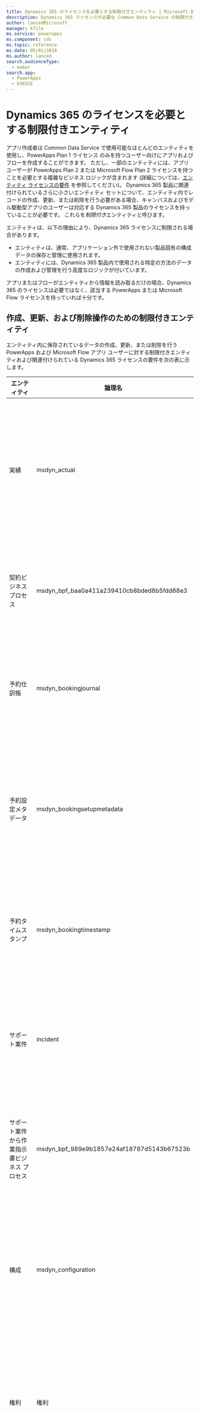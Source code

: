 ```yaml
---
title: Dynamics 365 のライセンスを必要とする制限付きエンティティ | Microsoft Docs
description: Dynamics 365 ライセンスが必要な Common Data Service の制限付きエンティティの一覧です。
author: lancedMicrosoft
manager: kfile
ms.service: powerapps
ms.component: cds
ms.topic: reference
ms.date: 05/01/2018
ms.author: lanced
search.audienceType:
  - maker
search.app:
  - PowerApps
  - D365CE
---
```


# <a name="restricted-entities-requiring-dynamics-365-licenses"></a>Dynamics 365 のライセンスを必要とする制限付きエンティティ
アプリ作成者は Common Data Service で使用可能なほとんどのエンティティを使用し、PowerApps Plan 1 ライセンス のみを持つユーザー向けにアプリおよびフローを作成することができます。 ただし、一部のエンティティには、アプリ ユーザーが PowerApps Plan 2 または Microsoft Flow Plan 2 ライセンスを持つことを必要とする複雑なビジネス ロジックが含まれます (詳細については、[エンティティ ライセンスの要件](data-platform-entity-licenses.md) を参照してください)。 Dynamics 365 製品に関連付けられているさらに小さいエンティティ セットについて、エンティティ内でレコードの作成、更新、または削除を行う必要がある場合、キャンバスおよびモデル駆動型アプリのユーザーは対応する Dynamics 365 製品のライセンスを持っていることが必要です。 これらを*制限付き*エンティティと呼びます。

エンティティは、以下の理由により、Dynamics 365 ライセンスに制限される場合があります。

* エンティティは、通常、アプリケーション外で使用されない製品固有の構成データの保存と管理に使用されます。
* エンティティには、Dynamics 365 製品内で使用される特定の方法のデータの作成および管理を行う高度なロジックが付いています。

アプリまたはフローがエンティティから情報を読み取るだけの場合、Dynamics 365 のライセンスは必要ではなく、該当する PowerApps または Microsoft Flow ライセンスを持っていれば十分です。 

## <a name="restricted-entities-for-create-update-and-delete-operations"></a>作成、更新、および削除操作のための制限付きエンティティ
エンティティ内に保存されているデータの作成、更新、または削除を行う PowerApps および Microsoft Flow アプリ ユーザーに対する制限付きエンティティおよび関連付けられている Dynamics 365 ライセンスの要件を次の表に示します。 

|エンティティ  |論理名  |必要なライセンス  |
|---------|---------|---------|
実績 |msdyn_actual |Dynamics 365 for Field Service <br> **または** Dynamics 365 for Project Service Automation<br>**または** Dynamics 365 Customer Engagement プラン <br> **または** Dynamics 365 プラン
契約ビジネス プロセス |msdyn_bpf_baa0a411a239410cb8bded8b5fdd88e3 |Dynamics 365 for Field Service<br>**または** Dynamics 365 Customer Engagement プラン <br> **または** Dynamics 365 プラン
予約仕訳帳 | msdyn_bookingjournal|Dynamics 365 for Field Service<br>**または** Dynamics 365 Customer Engagement プラン <br> **または** Dynamics 365 プラン
予約設定メタデータ | msdyn_bookingsetupmetadata|Dynamics 365 for Field Service <br> **または** Dynamics 365 for Project Service Automation<br>**または** Dynamics 365 Customer Engagement プラン <br> **または** Dynamics 365 プラン
予約タイムスタンプ | msdyn_bookingtimestamp|Dynamics 365 for Field Service<br>**または** Dynamics 365 Customer Engagement プラン <br> **または** Dynamics 365 プラン
サポート案件 | incident | Dynamics 365 for Customer Service、Enterprise Edition <br>**または** Dynamics 365 Customer Engagement プラン <br> **または** Dynamics 365 プラン
サポート案件から作業指示書ビジネス プロセス |msdyn_bpf_989e9b1857e24af18787d5143b67523b |Dynamics 365 for Field Service<br>**または** Dynamics 365 Customer Engagement プラン <br> **または** Dynamics 365 プラン
構成 |msdyn_configuration |Dynamics 365 for Field Service <br> **または** Dynamics 365 for Project Service Automation<br>**または** Dynamics 365 Customer Engagement プラン <br> **または** Dynamics 365 プラン
権利 | 権利 | Dynamics 365 for Customer Service、Enterprise Edition <br>**または** Dynamics 365 Customer Engagement プラン <br> **または** Dynamics 365 プラン
見積行|msdyn_estimateline|Dynamics 365 for Project Service Automation<br>**または** Dynamics 365 Customer Engagement プラン <br> **または** Dynamics 365 プラン
見積もり|msdyn_estimate |Dynamics 365 for Project Service Automation<br>**または** Dynamics 365 Customer Engagement プラン <br> **または** Dynamics 365 プラン
ファクト|msdyn_fact |Dynamics 365 for Project Service Automation<br>**または** Dynamics 365 Customer Engagement プラン <br> **または** Dynamics 365 プラン
Field Service の設定 |msdyn_fieldservicesetting |Dynamics 365 for Field Service<br>**または** Dynamics 365 Customer Engagement プラン <br> **または** Dynamics 365 プラン
Field Service システム ジョブ |msdyn_fieldservicesystemjob |Dynamics 365 for Field Service<br>**または** Dynamics 365 Customer Engagement プラン <br> **または** Dynamics 365 プラン
目標 | goal | Dynamics 365 for Sales Professional、 <br>**または** Dynamics 365 for Sales, Enterprise Edition、 <br>**または** Dynamics 365 Customer Engagement プラン <br> **または** Dynamics 365 プラン
在庫仕訳帳 |msdyn_inventoryjournal |Dynamics 365 for Field Service<br>**または** Dynamics 365 Customer Engagement プラン <br> **または** Dynamics 365 プラン
請求書プロセス |msdyn_bpf_d8f9dc7f099f44db9d641dd81fbd470d |Dynamics 365 for Project Service Automation<br>**または** Dynamics 365 Customer Engagement プラン <br> **または** Dynamics 365 プラン
行動 | 行動 | Dynamics 365 for Marketing <br> **または** Dynamics 365 Customer Engagement プラン <br> **または** Dynamics 365 プラン
サポート情報の記事 | ナレッジ記事 | Dynamics 365 for Customer Service、Enterprise Edition <br>**または** Dynamics 365 Customer Engagement プラン <br> **または** Dynamics 365 プラン
組織単位 |msdyn_organizationalunit |Dynamics 365 for Field Service <br> **または** Dynamics 365 for Project Service Automation<br>**または** Dynamics 365 Customer Engagement プラン <br> **または** Dynamics 365 プラン
製品在庫 |msdyn_productinventory |Dynamics 365 for Field Service<br>**または** Dynamics 365 Customer Engagement プラン <br> **または** Dynamics 365 プラン
プロジェクト パラメーター|msdyn_projectparameter |Dynamics 365 for Project Service Automation<br>**または** Dynamics 365 Customer Engagement プラン <br> **または** Dynamics 365 プラン
プロジェクト ステージ| msdyn_bpf_665e73aa18c247d886bfc50499c73b82|Dynamics 365 for Project Service Automation<br>**または** Dynamics 365 Customer Engagement プラン <br> **または** Dynamics 365 プラン
プロジェクト タスクの依存関係|msdyn_projecttaskdependency |Dynamics 365 for Project Service Automation<br>**または** Dynamics 365 Customer Engagement プラン <br> **または** Dynamics 365 プラン
プロジェクト タスク|msdyn_projecttask |Dynamics 365 for Project Service Automation<br>**または** Dynamics 365 Customer Engagement プラン <br> **または** Dynamics 365 プラン
プロジェクト チーム メンバー|msdyn_projecteam |Dynamics 365 for Project Service Automation<br>**または** Dynamics 365 Customer Engagement プラン <br> **または** Dynamics 365 プラン
発注書ビジネス プロセス | msdyn_bpf_2c5fe86acc8b414b8322ae571000c799|Dynamics 365 for Field Service<br>**または** Dynamics 365 Customer Engagement プラン <br> **または** Dynamics 365 プラン
リソース割り当ての詳細 (廃止)|msdyn_resourceassignmentdetail |Dynamics 365 for Project Service Automation<br>**または** Dynamics 365 Customer Engagement プラン <br> **または** Dynamics 365 プラン
リソース割り当て|msdyn_resourceassignment |Dynamics 365 for Project Service Automation<br>**または** Dynamics 365 Customer Engagement プラン <br> **または** Dynamics 365 プラン
リソース制限 (廃止) |msdyn_workorderresourcerestriction | Dynamics 365 for Field Service<br>**または** Dynamics 365 Customer Engagement プラン <br> **または** Dynamics 365 プラン
ルーティング規則セット | routingrule | Dynamics 365 for Customer Service、Enterprise Edition <br>**または** Dynamics 365 Customer Engagement プラン <br> **または** Dynamics 365 プラン
スケジュール ボードの設定 |msdyn_scheduleboardsetting |Dynamics 365 for Field Service <br> **または** Dynamics 365 for Project Service Automation<br>**または** Dynamics 365 Customer Engagement プラン <br> **または** Dynamics 365 プラン
スケジュール パラメーター |msdyn_schedulingparameter |Dynamics 365 for Field Service <br> **または** Dynamics 365 for Project Service Automation<br>**または** Dynamics 365 Customer Engagement プラン <br> **または** Dynamics 365 プラン
SLA| sla | Dynamics 365 for Customer Service、Enterprise Edition <br>**または** Dynamics 365 Customer Engagement プラン <br> **または** Dynamics 365 プラン
システム ユーザーのスケジューラ設定 |msdyn_systemuserschedulersetting|Dynamics 365 for Field Service <br> **または** Dynamics 365 for Project Service Automation<br>**または** Dynamics 365 Customer Engagement プラン <br> **または** Dynamics 365 プラン
トランザクション接続|msdyn_transactionconnection |Dynamics 365 for Project Service Automation<br>**または** Dynamics 365 Customer Engagement プラン <br> **または** Dynamics 365 プラン
トランザクション発生元|msdyn_transactionorigin |Dynamics 365 for Project Service Automation<br>**または** Dynamics 365 Customer Engagement プラン <br> **または** Dynamics 365 プラン
トランザクションの種類|msdyn_transactiontype |Dynamics 365 for Project Service Automation<br>**または** Dynamics 365 Customer Engagement プラン <br> **または** Dynamics 365 プラン
一意の番号|msdyn_uniquenumber |Dynamics 365 for Field Service<br>**または** Dynamics 365 Customer Engagement プラン <br> **または** Dynamics 365 プラン
作業指示書ビジネス プロセス |msdyn_bpf_d3d97bac8c294105840e99e37a9d1c39 |Dynamics 365 for Field Service<br>**または** Dynamics 365 Customer Engagement プラン <br> **または** Dynamics 365 プラン
作業指示書の詳細の生成キュー (廃止)|msdyn_workorderdetailsgenerationqueue |Dynamics 365 for Field Service<br>**または** Dynamics 365 Customer Engagement プラン <br> **または** Dynamics 365 プラン

## <a name="licensing"></a>ライセンス
PowerApps および Dynamics 365 ライセンスの詳細については、[ライセンスの概要](../../administrator/pricing-billing-skus.md) ページをご覧ください。

